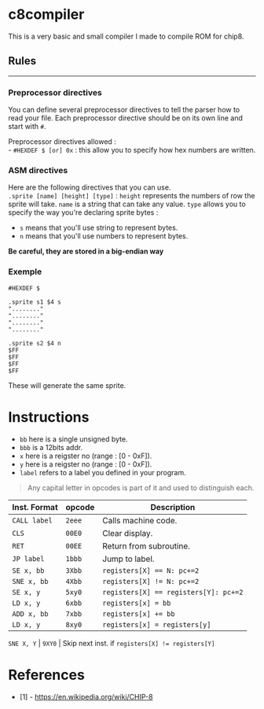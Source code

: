 # c8compiler
This is a very basic and small compiler I made to compile ROM for chip8. 

## Rules
---  
 

### Preprocessor directives
You can define several preprocessor directives to tell the parser how to read your file. Each preprocessor directive should be on its own line and start with `#`.   

Preprocessor directives allowed :  
    - `#HEXDEF $ [or] 0x` : this allow you to specify how hex numbers are written.

### ASM directives
Here are the following directives that you can use.  
`.sprite [name] [height] [type]` : `height` represents the numbers of row the sprite will take. `name` is a string that can take any value. `type` allows you to specify the way you're declaring sprite bytes :  
- `s` means that you'll use string to represent bytes.
- `n` means that you'll use numbers to represent bytes.  

**Be careful, they are stored in a big-endian way**
### Exemple
```assembly
#HEXDEF $

.sprite s1 $4 s
"........"
"........"
"........"
"........" 

.sprite s2 $4 n
$FF
$FF
$FF
$FF
```
These will generate the same sprite.

# Instructions
- `bb` here is a single unsigned byte.
- `bbb` is a 12bits addr.
- `x` here is a reigster no (range : [0 - 0xF]).
- `y` here is a reigster no (range : [0 - 0xF]).
- `label` refers to a label you defined in your program.

> Any capital letter in opcodes is part of it and used to distinguish each.

Inst. Format | opcode | Description| 
| --- | --- | --- |
`CALL label` | `2eee` | Calls machine code. |  
`CLS` | `00E0` | Clear display. |
`RET` | `00EE` | Return from subroutine. |
`JP label` | `1bbb` | Jump to label.
`SE x, bb` | `3Xbb` | `registers[X] == N: pc+=2 `
`SNE x, bb` | `4Xbb` | `registers[X] != N: pc+=2 `
`SE x, y` | `5xy0` | `registers[X] == registers[Y]: pc+=2`
`LD x, y` | `6xbb` | `registers[x] = bb`
`ADD x, bb` | `7xbb` | `registers[x] += bb`
`LD x, y` | `8xy0` | `registers[x] = registers[y]`




`SNE X, Y` | `9XY0` | Skip next inst. if `registers[X] != registers[Y] `


# References
- [1] - https://en.wikipedia.org/wiki/CHIP-8